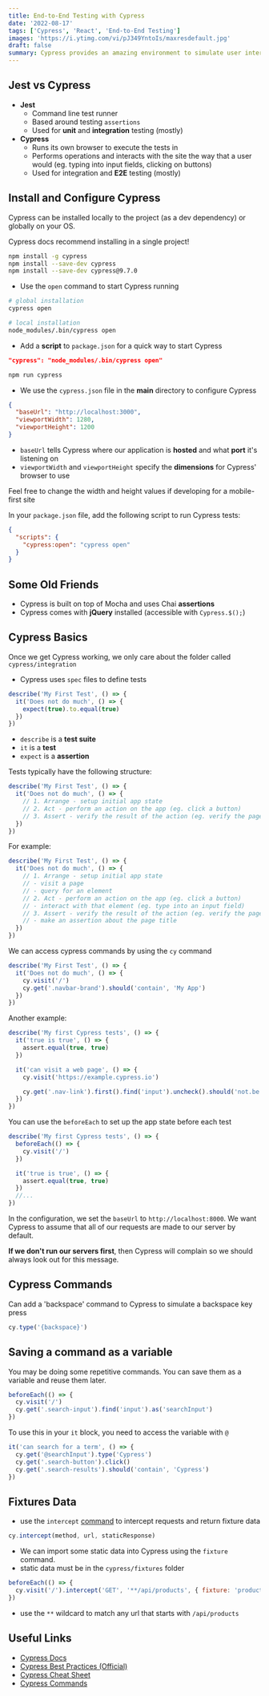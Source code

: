 ```yaml
---
title: End-to-End Testing with Cypress
date: '2022-08-17'
tags: ['Cypress', 'React', 'End-to-End Testing']
images: 'https://i.ytimg.com/vi/pJ349YntoIs/maxresdefault.jpg'
draft: false
summary: Cypress provides an amazing environment to simulate user interaction and verify results right in a running browser.
---
```


## Jest vs Cypress

- **Jest**
  - Command line test runner
  - Based around testing `assertions`
  - Used for **unit** and **integration** testing (mostly)
- **Cypress**
  - Runs its own browser to execute the tests in
  - Performs operations and interacts with the site the way that a user would (eg. typing into input fields, clicking on buttons)
  - Used for integration and **E2E** testing (mostly)

## Install and Configure Cypress

Cypress can be installed locally to the project (as a dev dependency) or globally on your OS.

Cypress docs recommend installing in a single project!

```bash
npm install -g cypress
npm install --save-dev cypress
npm install --save-dev cypress@9.7.0
```

- Use the `open` command to start Cypress running

```bash
# global installation
cypress open

# local installation
node_modules/.bin/cypress open
```

- Add a **script** to `package.json` for a quick way to start Cypress

```json
"cypress": "node_modules/.bin/cypress open"
```

```bash
npm run cypress
```

- We use the `cypress.json` file in the **main** directory to configure Cypress

```json
{
  "baseUrl": "http://localhost:3000",
  "viewportWidth": 1280,
  "viewportHeight": 1200
}
```

- `baseUrl` tells Cypress where our application is **hosted** and what **port** it's listening on
- `viewportWidth` and `viewportHeight` specify the **dimensions** for Cypress' browser to use

Feel free to change the width and height values if developing for a mobile-first site

In your `package.json` file, add the following script to run Cypress tests:

```json
{
  "scripts": {
    "cypress:open": "cypress open"
  }
}
```

## Some Old Friends

- Cypress is built on top of Mocha and uses Chai **assertions**
- Cypress comes with **jQuery** installed (accessible with `Cypress.$();`)

## Cypress Basics

Once we get Cypress working, we only care about the folder called `cypress/integration`

- Cypress uses `spec` files to define tests

```js
describe('My First Test', () => {
  it('Does not do much', () => {
    expect(true).to.equal(true)
  })
})
```

- `describe` is a **test suite**
- `it` is a **test**
- `expect` is a **assertion**

Tests typically have the following structure:

```js
describe('My First Test', () => {
  it('Does not do much', () => {
    // 1. Arrange - setup initial app state
    // 2. Act - perform an action on the app (eg. click a button)
    // 3. Assert - verify the result of the action (eg. verify the page title)
  })
})
```

For example:

```js
describe('My First Test', () => {
  it('Does not do much', () => {
    // 1. Arrange - setup initial app state
    // - visit a page
    // - query for an element
    // 2. Act - perform an action on the app (eg. click a button)
    // - interact with that element (eg. type into an input field)
    // 3. Assert - verify the result of the action (eg. verify the page title)
    // - make an assertion about the page title
  })
})
```

We can access cypress commands by using the `cy` command

```js
describe('My First Test', () => {
  it('Does not do much', () => {
    cy.visit('/')
    cy.get('.navbar-brand').should('contain', 'My App')
  })
})
```

Another example:

```js
describe('My first Cypress tests', () => {
  it('true is true', () => {
    assert.equal(true, true)
  })

  it('can visit a web page', () => {
    cy.visit('https://example.cypress.io')

    cy.get('.nav-link').first().find('input').uncheck().should('not.be.checked')
  })
})
```

You can use the `beforeEach` to set up the app state before each test

```js
describe('My first Cypress tests', () => {
  beforeEach(() => {
    cy.visit('/')
  })

  it('true is true', () => {
    assert.equal(true, true)
  })
  //...
})
```

In the configuration, we set the `baseUrl` to `http://localhost:8000`. We want Cypress to assume that all of our requests are made to our server by default.

**If we don't run our servers first**, then Cypress will complain so we should always look out for this message.

## Cypress Commands

Can add a 'backspace' command to Cypress to simulate a backspace key press

```js
cy.type('{backspace}')
```

## Saving a command as a variable

You may be doing some repetitive commands. You can save them as a variable and reuse them later.

```js
beforeEach(() => {
  cy.visit('/')
  cy.get('.search-input').find('input').as('searchInput')
})
```

To use this in your `it` block, you need to access the variable with `@`

```js
it('can search for a term', () => {
  cy.get('@searchInput').type('Cypress')
  cy.get('.search-button').click()
  cy.get('.search-results').should('contain', 'Cypress')
})
```

## Fixtures Data

- use the `intercept` [command](https://docs.cypress.io/api/commands/intercept) to intercept requests and return fixture data

```js
cy.intercept(method, url, staticResponse)
```

- We can import some static data into Cypress using the `fixture` command.
- static data must be in the `cypress/fixtures` folder

```js
beforeEach(() => {
  cy.visit('/').intercept('GET', '**/api/products', { fixture: 'products.json' }).as('products')
})
```

- use the `**` wildcard to match any url that starts with `/api/products`

## Useful Links

- [Cypress Docs](https://docs.cypress.io/api/api/table-of-contents.html)
- [Cypress Best Practices (Official)](https://docs.cypress.io/guides/references/best-practices.html)
- [Cypress Cheat Sheet](https://cheatography.com/aiqbal/cheat-sheets/cypress-io/)
- [Cypress Commands](https://docs.cypress.io/api/table-of-contents)
